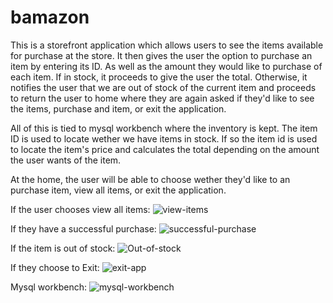 # bamazon

This is a storefront application which allows users to see the items available for purchase at the store. 
It then gives the user the option to purchase an item by entering its ID. As well as the amount they would like to purchase of each item.
If in stock, it proceeds to give the user the total. Otherwise, it notifies the user that we are out of stock of the current item and proceeds to return the user to home where they are again asked if they'd like to see the items, purchase and item, or exit the application.

All of this is tied to mysql workbench where the inventory is kept. The item ID is used to locate wether we have items in stock. If so the item id is used to locate the item's price and calculates the total depending on the amount the user wants of the item.

At the home, the user will be able to choose wether they'd like to an purchase item, view all items, or exit the application. 

If the user chooses view all items:
![view-items](https://github.com/Yenseydm/bamazon/blob/master/all%20items.gif)

If they have a successful purchase:
![successful-purchase](https://github.com/Yenseydm/bamazon/blob/master/successful-p.gif)

If the item is out of stock:
![Out-of-stock](https://github.com/Yenseydm/bamazon/blob/master/outofstock.gif)

If they choose to Exit:
![exit-app](https://github.com/Yenseydm/bamazon/blob/master/exit.gif)

Mysql workbench:
![mysql-workbench](https://github.com/Yenseydm/bamazon/blob/master/mysql.gif)

